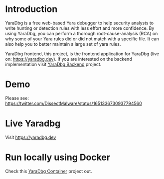 # Introduction
YaraDbg is a free web-based Yara debugger to help security analysts to write hunting or detection rules with less effort and more confidence. By using YaraDbg, you can perform a thorough root-cause-analysis (RCA) on why some of your Yara rules did or did not match with a specific file. It can also help you to better maintain a large set of yara rules.

YaraDbg frontend, this project, is the frontend application for YaraDbg (live on: https://yaradbg.dev). If you are interested on the backend implementation visit [YaraDbg Backend](https://github.com/DissectMalware/yaradbg-backend) project.

# Demo
Please see: https://twitter.com/DissectMalware/status/1651336730937794560

# Live Yaradbg
Visit https://yaradbg.dev

# Run locally using Docker
Check this [YaraDbg Container](https://github.com/DissectMalware/yaradbg-container) project out.


